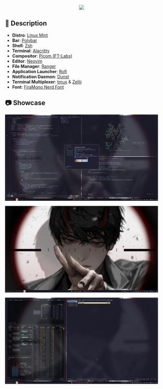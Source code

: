 <div align="center">
    <p></p>
    <a href="https://github.com/zemmsoares/awesome-rices">
        <img src="https://raw.githubusercontent.com/zemmsoares/awesome-rices/main/assets/awesome-rice-badge.svg">
    </a>
</div>

## 🌸 Description

- **Distro**: [Linux Mint](https://linuxmint.com/)
- **Bar**: [Polybar](https://github.com/polybar/polybar)
- **Shell**: [Zsh](https://www.zsh.org/)
- **Terminal**: [Alacritty](https://alacritty.org)
- **Compositor**: [Picom (FT-Labs)](https://github.com/FT-Labs/picom)
- **Editor**: [Neovim](https://neovim.io/)
- **File Manager**: [Ranger](https://github.com/ranger/ranger)
- **Application Launcher**: [Rofi](https://github.com/davatorium/rofi)
- **Notification Daemon**: [Dunst](https://dunst-project.org/)
- **Terminal Multiplexer**: [tmux](https://github.com/tmux/tmux/wiki) & [Zellij](https://zellij.dev/)
- **Font**: [FiraMono Nerd Font](https://www.nerdfonts.com/font-downloads)

## 📷 Showcase

![picture 1](https://github.com/Blxckmage/dotfiles/blob/main/.assets/picture-1.png)

![picture 2](https://github.com/Blxckmage/dotfiles/blob/main/.assets/picture-2.png)

![picture 3](https://github.com/Blxckmage/dotfiles/blob/main/.assets/picture-3.png)
